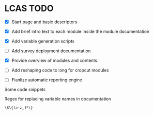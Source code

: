 # LCAS TODO


- [x] Start page and basic descriptors
- [x] Add brief intro text to each module inside the module documentation
- [x] Add variable generation scripts
- [ ] Add survey deployment documentation
- [x] Provide overview of modules and contents
- [ ] Add reshaping code to long for cropcut modules
- [ ] Fianlize automatic reporting engine


Some code snippets

Regex for replacing variable names in documentation
```
\$\{[a-z_]*\}
```
